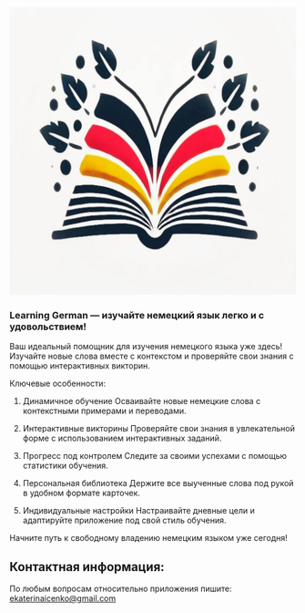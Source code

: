 ![App logo](images/logo.jpg)

### Learning German —   изучайте немецкий язык легко и с удовольствием!

Ваш идеальный помощник для изучения немецкого языка уже здесь! Изучайте новые слова вместе с контекстом и проверяйте свои знания с помощью интерактивных викторин.

Ключевые особенности:

1. Динамичное обучение
   Осваивайте новые немецкие слова с контекстными примерами и переводами.

2. Интерактивные викторины
   Проверяйте свои знания в увлекательной форме с использованием интерактивных заданий.

3. Прогресс под контролем
   Следите за своими успехами с помощью статистики обучения.

4. Персональная библиотека
   Держите все выученные слова под рукой в удобном формате карточек.

5. Индивидуальные настройки
   Настраивайте дневные цели и адаптируйте приложение под свой стиль обучения.

Начните путь к свободному владению немецким языком уже сегодня!

## Контактная информация:
По любым вопросам относительно приложения пишите:
ekaterinaicenko@gmail.com

